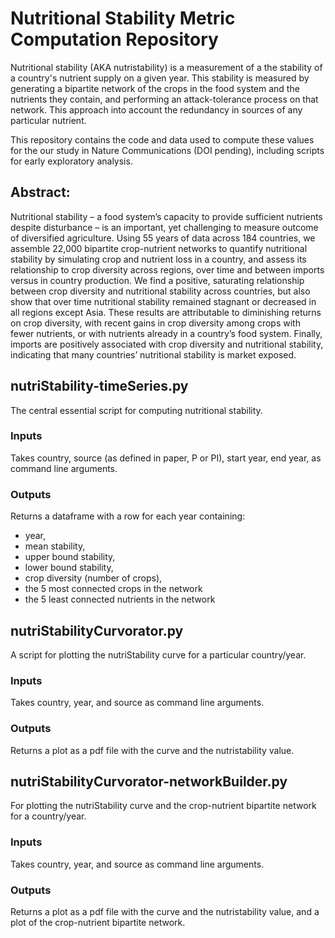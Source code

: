 # Nutritional Stability Metric Computation Repository

Nutritional stability (AKA nutristability) is a measurement of a the stability of a country's nutrient supply on a given year. This stability is measured by generating a bipartite network of the crops in the food system and the nutrients they contain, and performing an attack-tolerance process on that network. This approach into account the redundancy in sources of any particular nutrient.

This repository contains the code and data used to compute these values for the our study in Nature Communications (DOI pending), including scripts for early exploratory analysis.

## Abstract:

Nutritional stability – a food system’s capacity to provide sufficient nutrients despite disturbance – is an important, yet challenging to measure outcome of diversified agriculture. Using 55 years of data across 184 countries, we assemble 22,000 bipartite crop-nutrient networks to quantify nutritional stability by simulating crop and nutrient loss in a country, and assess its relationship to crop diversity across regions, over time and between imports versus in country production. We find a positive, saturating relationship between crop diversity and nutritional stability across countries, but also show that over time nutritional stability remained stagnant or decreased in all regions except Asia. These results are attributable to diminishing returns on crop diversity, with recent gains in crop diversity among crops with fewer nutrients, or with nutrients already in a country’s food system. Finally, imports are positively associated with crop diversity and nutritional stability, indicating that many countries’ nutritional stability is market exposed.

## nutriStability-timeSeries.py

The central essential script for computing nutritional stability. 

### Inputs
Takes country, source (as defined in paper, P or PI), start year, end year, as command line arguments.

### Outputs
Returns a dataframe with a row for each year containing:
- year, 
- mean stability, 
- upper bound stability,
- lower bound stability,
- crop diversity (number of crops),
- the 5 most connected crops in the network
- the 5 least connected nutrients in the network



## nutriStabilityCurvorator.py

A script for plotting the nutriStability curve for a particular country/year.

### Inputs
Takes country, year, and source as command line arguments.

### Outputs
Returns a plot as a pdf file with the curve and the nutristability value.


## nutriStabilityCurvorator-networkBuilder.py 

For plotting the nutriStability curve and the crop-nutrient bipartite network for a country/year.

### Inputs
Takes country, year, and source as command line arguments.

### Outputs
Returns a plot as a pdf file with the curve and the nutristability value, and a plot of the crop-nutrient bipartite network.


